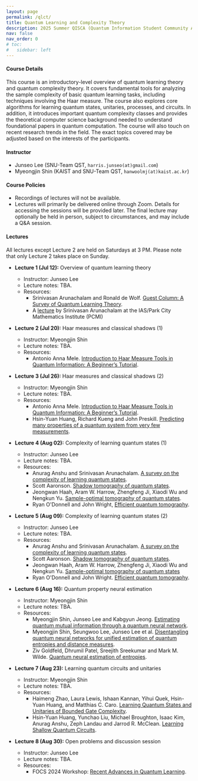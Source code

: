 ```yaml
---
layout: page
permalink: /qlct/
title: Quantum Learning and Complexity Theory
description: 2025 Summer QISCA (Quantum Information Student Community Association) Summer School Program
nav: false
nav_order: 0
# toc:
#   sidebar: left
---
```


#### **Course Details**
This course is an introductory-level overview of quantum learning theory and quantum complexity theory. It covers fundamental tools for analyzing the sample complexity of basic quantum learning tasks, including techniques involving the Haar measure. The course also explores core algorithms for learning quantum states, unitaries, processes, and circuits. In addition, it introduces important quantum complexity classes and provides the theoretical computer science background needed to understand foundational papers in quantum computation. The course will also touch on recent research trends in the field. The exact topics covered may be adjusted based on the interests of the participants.

#### **Instructor**
- Junseo Lee (SNU-Team QST, `harris.junseo(at)gmail.com`)
- Myeongjin Shin (KAIST and SNU-Team QST, `hanwoolmj(at)kaist.ac.kr`)

#### **Course Policies**
- Recordings of lectures will not be available.
- Lectures will primarily be delivered online through Zoom. Details for accessing the sessions will be provided later. The final lecture may optionally be held in person, subject to circumstances, and may include a Q&A session.

#### **Lectures**
All lectures except Lecture 2 are held on Saturdays at 3 PM. Please note that only Lecture 2 takes place on Sunday.

- **Lecture 1 (Jul 12):** Overview of quantum learning theory
    - Instructor: Junseo Lee
    - Lecture notes: TBA.
    - Resources:
        - Srinivasan Arunachalam and Ronald de Wolf. [Guest Column: A Survey of Quantum Learning Theory](https://doi.org/10.1145/3106700.3106710).
        - A [lecture](https://youtu.be/oHKVNqXzNBc?si=dMhmrr0L8x4Mereo) by Srinivasan Arunachalam at the IAS/Park City Mathematics Institute (PCMI)

- **Lecture 2 (Jul 20):** Haar measures and classical shadows (1)
    - Instructor: Myeongjin Shin
    - Lecture notes: TBA.
    - Resources:
        - Antonio Anna Mele. [Introduction to Haar Measure Tools in Quantum Information: A Beginner’s Tutorial](https://quantum-journal.org/papers/q-2024-05-08-1340/#).

- **Lecture 3 (Jul 26):** Haar measures and classical shadows (2)
    - Instructor: Myeongjin Shin
    - Lecture notes: TBA.
    - Resources:
        - Antonio Anna Mele. [Introduction to Haar Measure Tools in Quantum Information: A Beginner’s Tutorial](https://quantum-journal.org/papers/q-2024-05-08-1340/#).
        - Hsin-Yuan Huang, Richard Kueng and John Preskill. [Predicting many properties of a quantum system from very few measurements](https://www.nature.com/articles/s41567-020-0932-7).

- **Lecture 4 (Aug 02):** Complexity of learning quantum states (1)
    - Instructor: Junseo Lee
    - Lecture notes: TBA.
    - Resources:
        - Anurag Anshu and Srinivasan Arunachalam. [A survey on the complexity of learning quantum states](https://www.nature.com/articles/s42254-023-00662-4).
        - Scott Aaronson. [Shadow tomography of quantum states](https://dl.acm.org/doi/abs/10.1145/3188745.3188802?casa_token=ZFsTsxx14cQAAAAA:QUlRCIrtyVKqY8t-lKBerQ5vHp6csCvX7zRFjl9Dwb91sAXcecAxcR3H-4ZW8YxcYnXHHcyzeUJjCg).
        - Jeongwan Haah, Aram W. Harrow, Zhengfeng Ji, Xiaodi Wu and Nengkun Yu. [Sample-optimal tomography of quantum states](https://dl.acm.org/doi/abs/10.1145/2897518.2897585).
        - Ryan O'Donnell and John Wright, [Efficient quantum tomography](https://dl.acm.org/doi/abs/10.1145/2897518.2897544).
        
- **Lecture 5 (Aug 09):** Complexity of learning quantum states (2)
    - Instructor: Junseo Lee
    - Lecture notes: TBA.
    - Resources:
        - Anurag Anshu and Srinivasan Arunachalam. [A survey on the complexity of learning quantum states](https://www.nature.com/articles/s42254-023-00662-4).
        - Scott Aaronson. [Shadow tomography of quantum states](https://dl.acm.org/doi/abs/10.1145/3188745.3188802?casa_token=ZFsTsxx14cQAAAAA:QUlRCIrtyVKqY8t-lKBerQ5vHp6csCvX7zRFjl9Dwb91sAXcecAxcR3H-4ZW8YxcYnXHHcyzeUJjCg).
        - Jeongwan Haah, Aram W. Harrow, Zhengfeng Ji, Xiaodi Wu and Nengkun Yu. [Sample-optimal tomography of quantum states](https://dl.acm.org/doi/abs/10.1145/2897518.2897585)
        - Ryan O'Donnell and John Wright. [Efficient quantum tomography](https://dl.acm.org/doi/abs/10.1145/2897518.2897544).

- **Lecture 6 (Aug 16):** Quantum property neural estimation
    - Instructor: Myeongjin Shin
    - Lecture notes: TBA.
    - Resources:
        - Myeongjin Shin, Junseo Lee and Kabgyun Jeong. [Estimating quantum mutual information through a quantum neural network](https://link.springer.com/article/10.1007/s11128-023-04253-1).
        - Myeongjin Shin, Seungwoo Lee, Junseo Lee et al. [Disentangling quantum neural networks for unified estimation of quantum entropies and distance measures](https://journals.aps.org/pra/abstract/10.1103/PhysRevA.110.062418).
        - Ziv Goldfeld, Dhrumil Patel, Sreejith Sreekumar and Mark M. Wilde. [Quantum neural estimation of entropies](https://journals.aps.org/pra/abstract/10.1103/PhysRevA.109.032431).

- **Lecture 7 (Aug 23):** Learning quantum circuits and unitaries
    - Instructor: Myeongjin Shin
    - Lecture notes: TBA.
    - Resources:
        - Haimeng Zhao, Laura Lewis, Ishaan Kannan, Yihui Quek, Hsin-Yuan Huang, and Matthias C. Caro. [Learning Quantum States and Unitaries of Bounded Gate Complexity](https://journals.aps.org/prxquantum/abstract/10.1103/PRXQuantum.5.040306).
        - Hsin-Yuan Huang, Yunchao Liu, Michael Broughton, Isaac Kim, Anurag Anshu, Zeph Landau and Jarrod R. McClean. [Learning Shallow Quantum Circuits](https://dl.acm.org/doi/10.1145/3618260.3649722).

- **Lecture 8 (Aug 30):** Open problems and discussion session
    - Instructor: Junseo Lee
    - Lecture notes: TBA.
    - Resources:
        - FOCS 2024 Workshop: [Recent Advances in Quantum Learning](https://jerryzli.github.io/focs24-workshop.html).